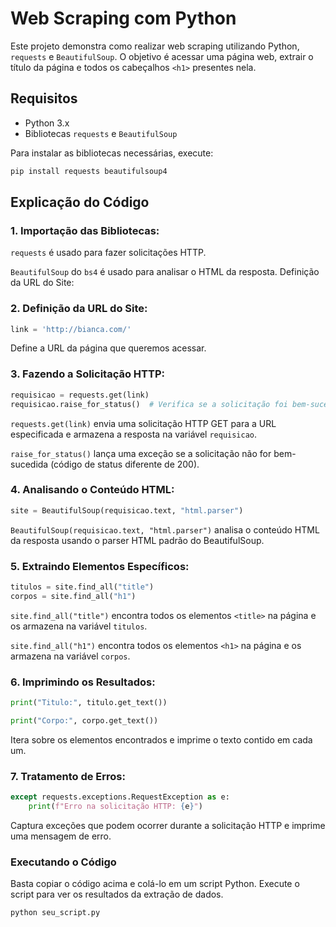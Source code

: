 # Web Scraping com Python

Este projeto demonstra como realizar web scraping utilizando Python, `requests` e `BeautifulSoup`. O objetivo é acessar uma página web, extrair o título da página e todos os cabeçalhos `<h1>` presentes nela.

## Requisitos

- Python 3.x
- Bibliotecas `requests` e `BeautifulSoup`

Para instalar as bibliotecas necessárias, execute:
```bash
pip install requests beautifulsoup4
```

## Explicação do Código
### 1. Importação das Bibliotecas:

`requests` é usado para fazer solicitações HTTP.

`BeautifulSoup` do `bs4` é usado para analisar o HTML da resposta.
Definição da URL do Site:

### 2. Definição da URL do Site:

```python
link = 'http://bianca.com/'
```
Define a URL da página que queremos acessar.

### 3. Fazendo a Solicitação HTTP:
```python
requisicao = requests.get(link)
requisicao.raise_for_status()  # Verifica se a solicitação foi bem-sucedida
```

`requests.get(link)` envia uma solicitação HTTP GET para a URL especificada e armazena a resposta na variável `requisicao`.

`raise_for_status()` lança uma exceção se a solicitação não for bem-sucedida (código de status diferente de 200).

### 4. Analisando o Conteúdo HTML:
```python
site = BeautifulSoup(requisicao.text, "html.parser")
```

`BeautifulSoup(requisicao.text, "html.parser")` analisa o conteúdo HTML da resposta usando o parser HTML padrão do BeautifulSoup.

### 5. Extraindo Elementos Específicos:
```python
titulos = site.find_all("title")
corpos = site.find_all("h1")
```

`site.find_all("title")` encontra todos os elementos `<title>` na página e os armazena na variável `titulos`.

`site.find_all("h1")` encontra todos os elementos `<h1>` na página e os armazena na variável `corpos`.

### 6. Imprimindo os Resultados:

```python
print("Titulo:", titulo.get_text())

print("Corpo:", corpo.get_text())
```

Itera sobre os elementos encontrados e imprime o texto contido em cada um.

### 7. Tratamento de Erros:

```python
except requests.exceptions.RequestException as e:
    print(f"Erro na solicitação HTTP: {e}")

```

Captura exceções que podem ocorrer durante a solicitação HTTP e imprime uma mensagem de erro.

### Executando o Código

Basta copiar o código acima e colá-lo em um script Python. Execute o script para ver os resultados da extração de dados.
```bash
python seu_script.py
```